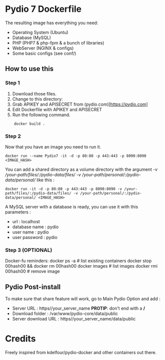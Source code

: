 Pydio 7 Dockerfile
=============
The resulting image has everything you need:
- Operating System (Ubuntu)
- Database (MySQL)
- PHP (PHP7 & php-fpm & a bunch of libraries)
- WebServer (NGINX & configs)
- Some basic configs (see conf/)

## How to use this

### Step 1

1. Download those files.
2. Change to this directory:
3. Grab APIKEY and APISECRET from (pydio.com)[https://pydio.com]
4. Edit Dockerfile with APIKEY and APISECRET
5. Run the following command. 
```    
    docker build .
```

### Step 2
Now that you have an image you need to run it.

    docker run --name Pydio7 -it -d -p 80:80 -p 443:443 -p 8090:8090 <IMAGE_HASH>

You can add a shared directory as a volume directory with the argument *-v /your-path/files/:/pydio-data/files/ -v /your-path/personal/:/pydio-data/personal/* like this :

    docker run -it -d -p 80:80 -p 443:443 -p 8090:8090 -v /your-path/files/:/pydio-data/files/ -v /your-path/personal/:/pydio-data/personal/ <IMAGE_HASH>

A MySQL server with a database is ready, you can use it with this parameters :

  - url : localhost
  - database name : pydio
  - user name : pydio
  - user password : pydio

### Step 3 (OPTIONAL)
Docker-fu reminders:
    docker ps -a        # list existing containers
    docker stop 00hash00 && docker rm 00hash00
    docker images       # list images
    docker rmi 00hash00 # remove image

## Pydio Post-install

To make sure that share feature will work, go to Main Pydio Option and add  :

  * Server URL : https//your_server_name  **PROTIP**: don't end with a **/**
  * Download folder : /var/www/pydio-core/data/public
  * Server download URL : https//your_server_name/data/public

# Credits
Freely inspired from kdelfour/pydio-docker and other containers out there.
